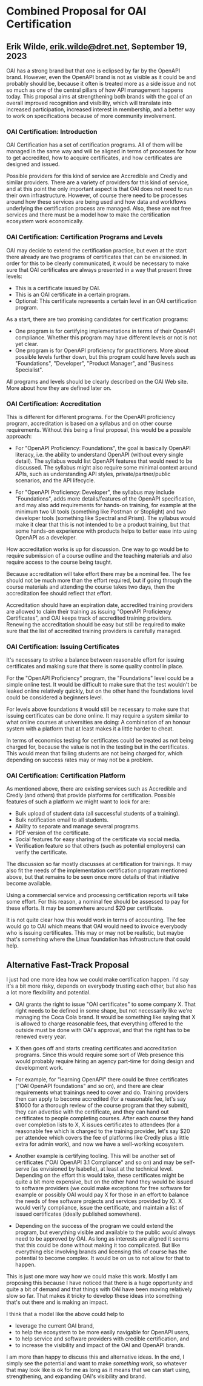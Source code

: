 # Combined Proposal for OAI Certification

## Erik Wilde, erik.wilde@dret.net, September 19, 2023

OAI has a strong brand but that one is eclipsed by far by the OpenAPI brand. However, even the OpenAPI brand is not as visible as it could be and probably should be, because it often is treated more as a side issue and not so much as one of the central pillars of how API management happens today. This proposal aims at strengthening both brands with the goal of an overall improved recognition and visibility, which will translate into increased participation, increased interest in membership, and a better way to work on specifications because of more community involvement.


### OAI Certification: Introduction

OAI Certification has a set of certification programs. All of them will be managed in the same way and will be aligned in terms of processes for how to get accredited, how to acquire certificates, and how certificates are designed and issued.

Possible providers for this kind of service are Accredible and Credly and similar providers. There are a variety of providers for this kind of service, and at this point the only important aspect is that OAI does not need to run their own infrastructure. However, of course there need to be processes around how these services are being used and how data and workflows underlying the certification process are managed. Also, these are not free services and there must be a model how to make the certification ecosystem work economically.


### OAI Certification: Certification Programs and Levels

OAI may decide to extend the certification practice, but even at the start there already are two programs of certificates that can be envisioned. In order for this to be clearly communicated, it would be necessary to make sure that OAI certificates are always presented in a way that present three levels:

- This is a certificate issued by OAI.
- This is an OAI certificate in a certain program.
- Optional: This certificate represents a certain level in an OAI certification program.

As a start, there are two promising candidates for certification programs:

- One program is for certifying implementations in terms of their OpenAPI compliance. Whether this program may have different levels or not is not yet clear.
- One program is for OpenAPI proficiency for practitioners. More about possible levels further down, but this program could have levels such as "Foundations", "Developer", "Product Manager", and "Business Specialist".

All programs and levels should be clearly described on the OAI Web site. More about how they are defined later on.


### OAI Certification: Accreditation

This is different for different programs. For the OpenAPI proficiency program, accreditation is based on a syllabus and on other course requirements. Without this being a final proposal, this would be a possible approach:

- For "OpenAPI Proficiency: Foundations", the goal is basically OpenAPI literacy, i.e. the ability to understand OpenAPI (without every single detail). The syllabus would list OpenAPI features that would need to be discussed. The syllabus might also require some minimal context around APIs, such as understanding API styles, private/partner/public scenarios, and the API lifecycle.

- For "OpenAPI Proficiency: Developer", the syllabus may include "Foundations", adds more details/features of the OpenAPI specification, and may also add requirements for hands-on training, for example at the minimum two UI tools (something like Postman or Stoplight) and two developer tools (something like Spectral and Prism). The syllabus would make it clear that this is not intended to be a product training, but that some hands-on experience with products helps to better ease into using OpenAPI as a developer.

How accreditation works is up for discussion. One way to go would be to require submission of a course outline and the teaching materials and also require access to the course being taught. 

Because accreditation will take effort there may be a nominal fee. The fee should not be much more than the effort required, but if going through the course materials and attending the course takes two days, then the accreditation fee should reflect that effort.

Accreditation should have an expiration date, accredited training providers are allowed to claim their training as issuing "OpenAPI Proficiency Certificates", and OAI keeps track of accredited training providers. Renewing the accreditation should be easy but still be required to make sure that the list of accredited training providers is carefully managed.


### OAI Certification: Issuing Certificates

It's necessary to strike a balance between reasonable effort for issuing certificates and making sure that there is some quality control in place.

For the "OpenAPI Proficiency" program, the "Foundations" level could be a simple online test. It would be difficult to make sure that the test wouldn't be leaked online relatively quickly, but on the other hand the foundations level could be considered a beginners level.

For levels above foundations it would still be necessary to make sure that issuing certificates can be done online. It may require a system similar to what online courses at universities are doing: A combination of an honour system with a platform that at least makes it a little harder to cheat.

In terms of economics testing for certificates could be treated as not being charged for, because the value is not in the testing but in the certificates. This would mean that failing students are not being charged for, which depending on success rates may or may not be a problem.


### OAI Certification: Certification Platform

As mentioned above, there are existing services such as Accredible and Credly (and others) that provide platforms for certification. Possible features of such a platform we might want to look for are:

- Bulk upload of student data (all successful students of a training).
- Bulk notification email to all students.
- Ability to separate and manage several programs.
- PDF version of the certificate.
- Social features for easy sharing of the certificate via social media.
- Verification feature so that others (such as potential employers) can verify the certificate.

The discussion so far mostly discusses at certification for trainings. It may also fit the needs of the implementation certification program mentioned above, but that remains to be seen once more details of that initiative become available.

Using a commercial service and processing certification reports will take some effort. For this reason, a nominal fee should be assessed to pay for these efforts. It may be somewhere around $20 per certificate.

It is not quite clear how this would work in terms of accounting. The fee would go to OAI which means that OAI would need to invoice everybody who is issuing certificates. This may or may not be realistic, but maybe that's something where the Linux foundation has infrastructure that could help.


## Alternative Fast-Track Proposal

I just had one more idea how we could make certification happen. I'd say it's a bit more risky, depends on everybody trusting each other, but also has a lot more flexibility and potential.

- OAI grants the right to issue "OAI certificates" to some company X. That right needs to be defined in some shape, but not necessarily like we're managing the Coca Cola brand. It would be something like saying that X is allowed to charge reasonable fees, that everything offered to the outside must be done with OAI's approval, and that the right has to be renewed every year.

- X then goes off and starts creating certificates and accreditation programs. Since this would require some sort of Web presence this would probably require hiring an agency part-time for doing design and development work.

 - For example, for "learning OpenAPI" there could be three certificates ("OAI OpenAPI foundations" and so on), and there are clear requirements what trainings need to cover and do. Training providers then can apply to become accredited (for a reasonable fee, let's say $1000 for a thorough review of the course program that they submit), they can advertise with the certificate, and they can hand out certificates to people completing courses. After each course they hand over completion lists to X, X issues certificates to attendees (for a reasonable fee which is charged to the training provider, let's say $20 per attendee which covers the fee of platforms like Credly plus a little extra for admin work), and now we have a well-working ecosystem.

 - Another example is certifying tooling. This will be another set of certificates ("OAI OpenAPI 3.1 Compliance" and so on) and may be self-serve (as envisioned by Isabelle), at least at the technical level. Depending on the effort this would take, these certificates might be quite a bit more expensive, but on the other hand they would be issued to software providers (we could make exceptions for free software for example or possibly OAI would pay X for those in an effort to balance the needs of free software projects and services provided by X). X would verify compliance, issue the certificate, and maintain a list of issued certificates (ideally published somewhere).

- Depending on the success of the program we could extend the program, but everything visible and available to the public would always need to be approved by OAI. As long as interests are aligned it seems that this could be done without making it too complicated. But like everything else involving brands and licensing this of course has the potential to become complex. It would be on us to not allow for that to happen.

This is just one more way how we could make this work. Mostly I am proposing this because I have noticed that there is a huge opportunity and quite a bit of demand and that things with OAI have been moving relatively slow so far. That makes it tricky to develop these ideas into something that's out there and is making an impact.

I think that a model like the above could help to

- leverage the current OAI brand,
- to help the ecosystem to be more easily navigable for OpenAPI users,
- to help service and software providers with credible certification, and
- to increase the visibility and impact of the OAI and OpenAPI brands.

I am more than happy to discuss this and alternative ideas. In the end, I simply see the potential and want to make *something* work, so whatever that may look like is ok for me as long as it means that we can start using, strengthening, and expanding OAI's visibility and brand.
